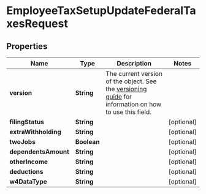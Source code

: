 

# EmployeeTaxSetupUpdateFederalTaxesRequest



## Properties

| Name | Type | Description | Notes |
|------------ | ------------- | ------------- | -------------|
|**version** | **String** | The current version of the object. See the [versioning guide](https://docs.gusto.com/embedded-payroll/docs/versioning#object-layer) for information on how to use this field. |  |
|**filingStatus** | **String** |  |  [optional] |
|**extraWithholding** | **String** |  |  [optional] |
|**twoJobs** | **Boolean** |  |  [optional] |
|**dependentsAmount** | **String** |  |  [optional] |
|**otherIncome** | **String** |  |  [optional] |
|**deductions** | **String** |  |  [optional] |
|**w4DataType** | **String** |  |  [optional] |



